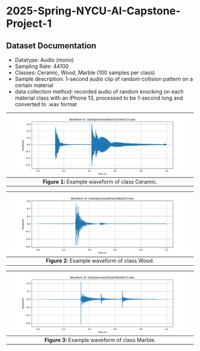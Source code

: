 ﻿# 2025-Spring-NYCU-AI-Capstone-Project-1

## Dataset Documentation
- Datatype: Audio (mono)
- Sampling Rate: 44100
- Classes: Ceramic, Wood, Marble (100 samples per class)
- Sample description: 1-second audio clip of random collision pattern on a certain material
- data collection method: recorded audio of random knocking on each material class with an iPhone 13, processed to be 1-second long and converted to .wav format



| ![Ceramic Example](images/Ceramic%2015.png) |
|:--:|
| **Figure 1:** Example waveform of class Ceramic. |

| ![Wood Example](images/wood%2015.png) |
|:--:|
| **Figure 2:** Example waveform of class Wood. |

| ![Marble Example](images/marble%2015.png) |
|:--:|
| **Figure 3:** Example waveform of class Marble. |
